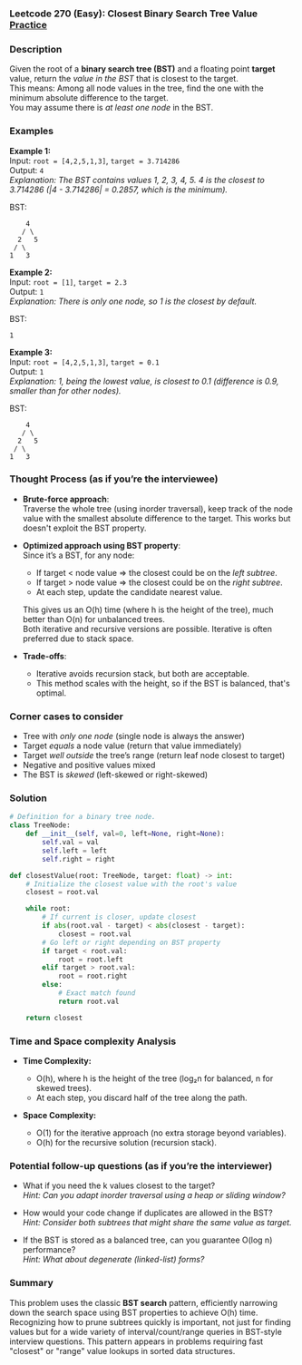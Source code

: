 ### Leetcode 270 (Easy): Closest Binary Search Tree Value [Practice](https://leetcode.com/problems/closest-binary-search-tree-value)

### Description  
Given the root of a **binary search tree (BST)** and a floating point **target** value, return the *value in the BST* that is closest to the target.  
This means: Among all node values in the tree, find the one with the minimum absolute difference to the target.  
You may assume there is *at least one node* in the BST.

### Examples  

**Example 1:**  
Input: `root = [4,2,5,1,3]`, `target = 3.714286`  
Output: `4`  
*Explanation: The BST contains values 1, 2, 3, 4, 5. 4 is the closest to 3.714286 (|4 - 3.714286| = 0.2857, which is the minimum).*

BST:
```
    4
   / \
  2   5
 / \
1   3
```

**Example 2:**  
Input: `root = [1]`, `target = 2.3`  
Output: `1`  
*Explanation: There is only one node, so 1 is the closest by default.*

BST:
```
1
```

**Example 3:**  
Input: `root = [4,2,5,1,3]`, `target = 0.1`  
Output: `1`  
*Explanation: 1, being the lowest value, is closest to 0.1 (difference is 0.9, smaller than for other nodes).*

BST:
```
    4
   / \
  2   5
 / \
1   3
```

### Thought Process (as if you’re the interviewee)  

- **Brute-force approach**:  
  Traverse the whole tree (using inorder traversal), keep track of the node value with the smallest absolute difference to the target. This works but doesn't exploit the BST property.  

- **Optimized approach using BST property**:  
  Since it’s a BST, for any node:  
  - If target < node value ⇒ the closest could be on the *left subtree*.
  - If target > node value ⇒ the closest could be on the *right subtree*.
  - At each step, update the candidate nearest value.

  This gives us an O(h) time (where h is the height of the tree), much better than O(n) for unbalanced trees.  
  Both iterative and recursive versions are possible. Iterative is often preferred due to stack space.

- **Trade-offs**:  
  - Iterative avoids recursion stack, but both are acceptable.
  - This method scales with the height, so if the BST is balanced, that's optimal.

### Corner cases to consider  
- Tree with *only one node* (single node is always the answer)  
- Target *equals* a node value (return that value immediately)  
- Target *well outside* the tree’s range (return leaf node closest to target)  
- Negative and positive values mixed  
- The BST is *skewed* (left-skewed or right-skewed)

### Solution

```python
# Definition for a binary tree node.
class TreeNode:
    def __init__(self, val=0, left=None, right=None):
        self.val = val
        self.left = left
        self.right = right

def closestValue(root: TreeNode, target: float) -> int:
    # Initialize the closest value with the root's value
    closest = root.val

    while root:
        # If current is closer, update closest
        if abs(root.val - target) < abs(closest - target):
            closest = root.val
        # Go left or right depending on BST property
        if target < root.val:
            root = root.left
        elif target > root.val:
            root = root.right
        else:
            # Exact match found
            return root.val

    return closest
```

### Time and Space complexity Analysis  

- **Time Complexity:**  
  - O(h), where h is the height of the tree (log₂n for balanced, n for skewed trees).  
  - At each step, you discard half of the tree along the path.

- **Space Complexity:**  
  - O(1) for the iterative approach (no extra storage beyond variables).  
  - O(h) for the recursive solution (recursion stack).

### Potential follow-up questions (as if you’re the interviewer)  

- What if you need the k values closest to the target?  
  *Hint: Can you adapt inorder traversal using a heap or sliding window?*

- How would your code change if duplicates are allowed in the BST?  
  *Hint: Consider both subtrees that might share the same value as target.*

- If the BST is stored as a balanced tree, can you guarantee O(log n) performance?  
  *Hint: What about degenerate (linked-list) forms?*

### Summary
This problem uses the classic **BST search** pattern, efficiently narrowing down the search space using BST properties to achieve O(h) time. Recognizing how to prune subtrees quickly is important, not just for finding values but for a wide variety of interval/count/range queries in BST-style interview questions. This pattern appears in problems requiring fast "closest" or "range" value lookups in sorted data structures.